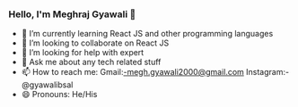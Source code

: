 ### Hello, I'm Meghraj Gyawali 👋

- 🌱 I’m currently learning React JS and other programming languages
- 👯 I’m looking to collaborate on React JS 
- 🤔 I’m looking for help with expert
- 💬 Ask me about any tech related stuff
- 📫 How to reach me: Gmail:-megh.gyawali2000@gmail.com
                       Instagram:-@gyawalibsal
- 😄 Pronouns: He/His

